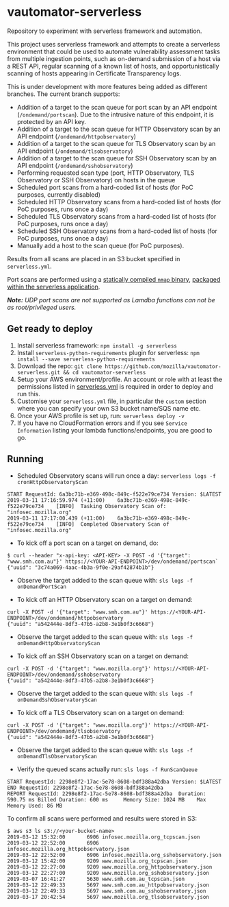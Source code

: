 # vautomator-serverless
Repository to experiment with serverless framework and automation.

This project uses serverless framework and attempts to create a serverless environment that could be used to automate vulnerability assessment tasks from multiple ingestion points, such as on-demand submission of a host via a REST API, regular scanning of a known list of hosts, and opportunistically scanning of hosts appearing in Certificate Transparency logs.

This is under development with more features being added as different branches. The current branch supports:
- Addition of a target to the scan queue for port scan by an API endpoint (`/ondemand/portscan`). Due to the intrusive nature of this endpoint, it is protected by an API key.
- Addition of a target to the scan queue for HTTP Observatory scan by an API endpoint (`/ondemand/httpobservatory`)
- Addition of a target to the scan queue for TLS Observatory scan by an API endpoint (`/ondemand/tlsobservatory`)
- Addition of a target to the scan queue for SSH Observatory scan by an API endpoint (`/ondemand/sshobservatory`)
- Performing requested scan type (port, HTTP Observatory,  TLS Observatory or SSH Observatory) on hosts in the queue
- Scheduled port scans from a hard-coded list of hosts (for PoC purposes, currently disabled)
- Scheduled HTTP Observatory scans from a hard-coded list of hosts (for PoC purposes, runs once a day)
- Scheduled TLS Observatory scans from a hard-coded list of hosts (for PoC purposes, runs once a day)
- Scheduled SSH Observatory scans from a hard-coded list of hosts (for PoC purposes, runs once a day)
- Manually add a host to the scan queue (for PoC purposes).

Results from all scans are placed in an S3 bucket specified in `serverless.yml`.

Port scans are performed using a [statically compiled `nmap` binary](https://github.com/ernw/static-toolbox/releases/download/1.0.2/nmap-7.70SVN-b5bd185-x86_64-portable.zip), [packaged within the serverless application](https://github.com/mozilla/vautomator-serverless/blob/ondemand-port-scan/serverless.yml#L41-L43).

_**Note:** UDP port scans are not supported as Lamdba functions can not be as root/privileged users._

## Get ready to deploy

1. Install serverless framework: `npm install -g serverless`
2. Install `serverless-python-requirements` plugin for serverless: `npm install --save serverless-python-requirements`
3. Download the repo: `git clone https://github.com/mozilla/vautomator-serverless.git && cd vautomator-serverless`
4. Setup your AWS environment/profile. An account or role with at least the permissions listed in [serverless.yml](https://github.com/mozilla/vautomator-serverless/blob/master/serverless.yml#L10-L33) is required in order to deploy and run this.
5. Customise your `serverless.yml` file, in particular the `custom` section where you can specify your own S3 bucket name/SQS name etc.
6. Once your AWS profile is set up, run: `serverless deploy -v`
7. If you have no CloudFormation errors and if you see `Service Information` listing your lambda functions/endpoints, you are good to go.

## Running

- Scheduled Observatory scans will run once a day: `serverless logs -f cronHttpObservatoryScan`

```
START RequestId: 6a3bc71b-e369-498c-849c-f522e79ce734 Version: $LATEST
2019-03-11 17:16:59.974 (+11:00)	6a3bc71b-e369-498c-849c-f522e79ce734	[INFO]	Tasking Observatory Scan of: "infosec.mozilla.org"
2019-03-11 17:17:00.439 (+11:00)	6a3bc71b-e369-498c-849c-f522e79ce734	[INFO]	Completed Observatory Scan of "infosec.mozilla.org"
```
- To kick off a port scan on a target on demand, do:
```
$ curl --header "x-api-key: <API-KEY> -X POST -d '{"target": "www.smh.com.au"}' https://<YOUR-API-ENDPOINT>/dev/ondemand/portscan`
{"uuid": "3c74a069-4aac-4b3a-9f0e-29af42874b1b"}
```
  - Observe the target added to the scan queue with: `sls logs -f onDemandPortScan`

- To kick off an HTTP Observatory scan on a target on demand:
```
curl -X POST -d '{"target": "www.smh.com.au"}' https://<YOUR-API-ENDPOINT>/dev/ondemand/httpobservatory
{"uuid": "a542444e-8df3-47b5-a2b8-3e1b0f3c6668"}
```
  - Observe the target added to the scan queue with: `sls logs -f onDemandHttpObservatoryScan`

- To kick off an SSH Observatory scan on a target on demand:
```
curl -X POST -d '{"target": "www.mozilla.org"}' https://<YOUR-API-ENDPOINT>/dev/ondemand/sshobservatory
{"uuid": "a542444e-8df3-47b5-a2b8-3e1b0f3c6668"}
```
  - Observe the target added to the scan queue with: `sls logs -f onDemandSshObservatoryScan`

- To kick off a TLS Observatory scan on a target on demand:
```
curl -X POST -d '{"target": "www.mozilla.org"}' https://<YOUR-API-ENDPOINT>/dev/ondemand/tlsobservatory
{"uuid": "a542444e-8df3-47b5-a2b8-3e1b0f3c6668"}
```
  - Observe the target added to the scan queue with: `sls logs -f onDemandTlsObservatoryScan`

- Verify the queued scans actually run: `sls logs -f RunScanQueue`
```
START RequestId: 2298e8f2-17ac-5e78-8608-bdf388a42dba Version: $LATEST
END RequestId: 2298e8f2-17ac-5e78-8608-bdf388a42dba
REPORT RequestId: 2298e8f2-17ac-5e78-8608-bdf388a42dba	Duration: 590.75 ms	Billed Duration: 600 ms 	Memory Size: 1024 MB	Max Memory Used: 86 MB
```

To confirm all scans were performed and results were stored in S3:
```
$ aws s3 ls s3://<your-bucket-name>
2019-03-12 15:32:00       6906 infosec.mozilla.org_tcpscan.json
2019-03-12 22:52:00       6906 infosec.mozilla.org_httpobservatory.json
2019-03-12 22:52:00       6906 infosec.mozilla.org_sshobservatory.json
2019-03-12 15:42:00       9209 www.mozilla.org_tcpscan.json
2019-03-12 22:27:00       9209 www.mozilla.org_httpobservatory.json
2019-03-12 22:27:00       9209 www.mozilla.org_sshobservatory.json
2019-03-07 16:41:27       5630 www.smh.com.au_tcpscan.json
2019-03-12 22:49:33       5697 www.smh.com.au_httpobservatory.json
2019-03-12 22:49:33       5697 www.smh.com.au_sshobservatory.json
2019-03-17 20:42:54       5697 www.mozilla.org_tlsobservatory.json
```
